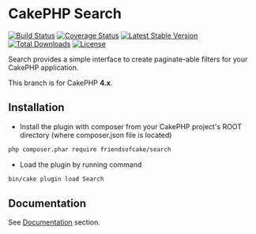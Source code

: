 # CakePHP Search

[![Build Status](https://img.shields.io/github/workflow/status/FriendsOfCake/search/CI/master?style=flat-square)](https://github.com/FriendsOfCake/search/actions?query=workflow%3ACI+branch%3Amaster)
[![Coverage Status](https://img.shields.io/codecov/c/github/FriendsOfCake/search.svg?style=flat-square)](https://codecov.io/github/FriendsOfCake/search)
[![Latest Stable Version](https://poser.pugx.org/friendsofcake/search/v/stable.svg)](https://packagist.org/packages/friendsofcake/search)
[![Total Downloads](https://img.shields.io/packagist/dt/friendsofcake/search.svg?style=flat-square)](https://packagist.org/packages/friendsofcake/search)
[![License](https://img.shields.io/badge/license-MIT-blue.svg?style=flat-square)](https://packagist.org/packages/friendsofcake/search)

Search provides a simple interface to create paginate-able filters for your CakePHP application.

This branch is for CakePHP **4.x**.

## Installation

* Install the plugin with composer from your CakePHP project's ROOT directory
(where composer.json file is located)

```sh
php composer.phar require friendsofcake/search
```

* Load the plugin by running command

```sh
bin/cake plugin load Search
```

## Documentation
See [Documentation](/docs) section.
